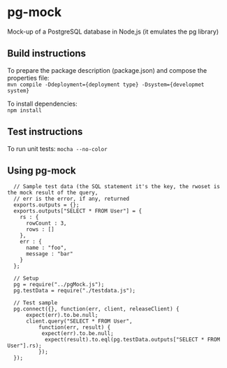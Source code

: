 pg-mock
=======

Mock-up of a PostgreSQL database in Node,js (it emulates the pg library)


Build instructions
------------------

To prepare the package description (package.json) and compose the properties file:  
  `mvn compile -Ddeployment={deployment type} -Dsystem={developmet system}`
  
To install dependencies:  
  `npm install`

  
Test instructions
-----------------
  
To run unit tests:
  `mocha --no-color`


Using pg-mock
-------------
```
  // Sample test data (the SQL statement it's the key, the rwoset is the mock result of the query, 
  // err is the error, if any, returned
  exports.outputs = {};
  exports.outputs["SELECT * FROM User"] = {
    rs : {
      rowCount : 3,
      rows : []
    },
    err : {
      name : "foo",
      message : "bar"
    }
  };
  
  // Setup 
  pg = require("../pgMock.js");
  pg.testData = require("./testdata.js");

  // Test sample
  pg.connect({}, function(err, client, releaseClient) {
      expect(err).to.be.null;
      client.query("SELECT * FROM User",
          function(err, result) {
           expect(err).to.be.null;
            expect(result).to.eql(pg.testData.outputs["SELECT * FROM User"].rs);
          });
  });  
```
